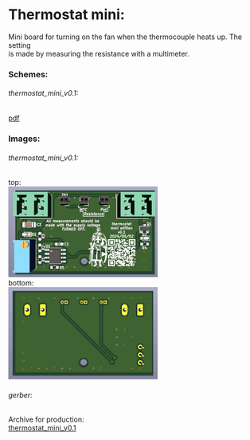 # Thermostat mini:  
Mini board for turning on the fan when the thermocouple heats up. The setting  
is made by measuring the resistance with a multimeter.  


### Schemes:  
###### thermostat_mini_v0.1:  
[pdf](docs/thermostat_mini_v0.1.pdf)  

### Images:  
###### thermostat_mini_v0.1:  
top:  
[![thermostat_mini_v0.1_top](images/3d_top_preview.png)](images/3d_top.png)  
bottom:  
[![thermostat_mini_v0.1_bottom](images/3d_bottom_preview.png)](images/3d_bottom.png)  

###### gerber:  
Archive for production:  
[thermostat_mini_v0.1](https://github.com/piro-s/thermostat_mini/raw/main/gerber/thermostat_mini_v0.1.zip)  